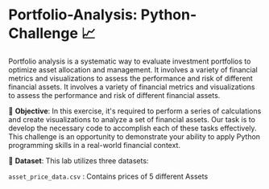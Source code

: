# Portfolio-Analysis: Python-Challenge :chart_with_upwards_trend:
Portfolio analysis is a systematic way to evaluate investment portfolios to optimize asset allocation and management. It involves a variety of financial metrics and visualizations to assess the performance and risk of different financial assets. It involves a variety of financial metrics and visualizations to assess the performance and risk of different financial assets.

:cake: **Objective**: In this exercise, it's required to perform a series of calculations and create visualizations to analyze a set of financial assets. Our task is to develop the necessary code to accomplish each of these tasks effectively. This challenge is an opportunity to demonstrate your ability to apply Python programming skills in a real-world financial context.


:newspaper: **Dataset**: This lab utilizes three datasets:

`asset_price_data.csv` : Contains prices of 5 different Assets


